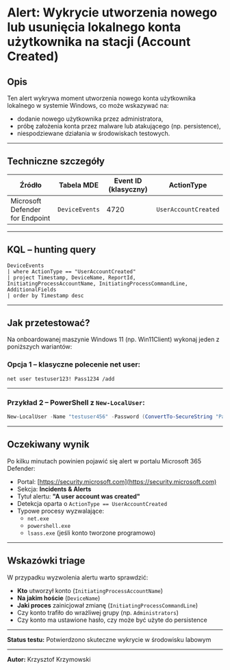 #  Alert: Wykrycie utworzenia nowego lub usunięcia lokalnego konta użytkownika na stacji (Account Created)

##  Opis

Ten alert wykrywa moment utworzenia nowego konta użytkownika lokalnego w systemie Windows, co może wskazywać na:

- dodanie nowego użytkownika przez administratora,
- próbę założenia konta przez malware lub atakującego (np. persistence),
- niespodziewane działania w środowiskach testowych.

---

## Techniczne szczegóły

| Źródło                           | Tabela MDE       | Event ID (klasyczny) | ActionType          |
|----------------------------------|------------------|-----------------------|---------------------|
| Microsoft Defender for Endpoint | `DeviceEvents`   | 4720                  | `UserAccountCreated`|

---


##  KQL – hunting query

```kql
DeviceEvents
| where ActionType == "UserAccountCreated"
| project Timestamp, DeviceName, ReportId, InitiatingProcessAccountName, InitiatingProcessCommandLine, AdditionalFields
| order by Timestamp desc
```

---

##  Jak przetestować?
Na onboardowanej maszynie Windows 11 (np. Win11Client) wykonaj jeden z poniższych wariantów:

### Opcja 1 – klasyczne polecenie net user:
```cmd.exe
net user testuser123! Pass1234 /add
```

---
###  Przykład 2 – PowerShell z `New-LocalUser`:

```powershell
New-LocalUser -Name "testuser456" -Password (ConvertTo-SecureString "Pass456!" -AsPlainText -Force)
```
---
##  Oczekiwany wynik

Po kilku minutach powinien pojawić się alert w portalu Microsoft 365 Defender:

- Portal: [https://security.microsoft.com](https://security.microsoft.com)
- Sekcja: **Incidents & Alerts**
- Tytuł alertu: **"A user account was created"**
- Detekcja oparta o `ActionType == UserAccountCreated`
- Typowe procesy wyzwalające:
  - `net.exe`
  - `powershell.exe`
  - `lsass.exe` (jeśli konto tworzone programowo)
---

##  Wskazówki triage

W przypadku wyzwolenia alertu warto sprawdzić:

-  **Kto** utworzył konto (`InitiatingProcessAccountName`)
-  **Na jakim hoście** (`DeviceName`)
-  **Jaki proces** zainicjował zmianę (`InitiatingProcessCommandLine`)
-  Czy konto trafiło do wrażliwej grupy (np. `Administrators`)
-  Czy konto ma ustawione hasło, czy może być użyte do persistence

---

**Status testu:**  Potwierdzono skuteczne wykrycie w środowisku labowym

---
**Autor:** Krzysztof Krzymowski
